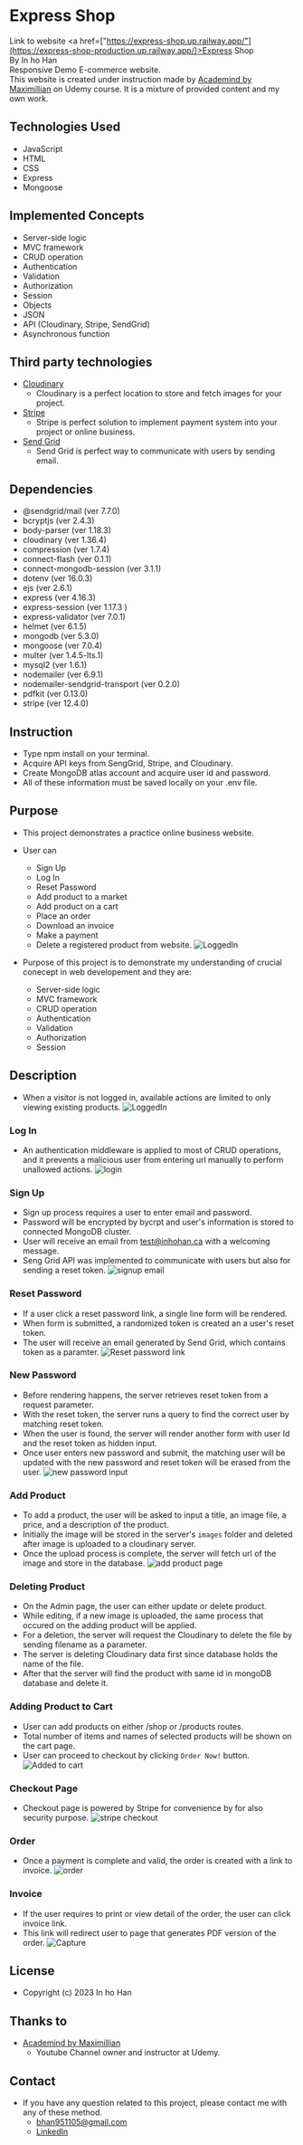 # Express Shop
Link to website <a href=["https://express-shop.up.railway.app/"](https://express-shop-production.up.railway.app/)>Express Shop</a><br/>
By In ho Han <br/>
Responsive Demo E-commerce website.<br/>
This website is created under instruction made by <a href="https://www.udemy.com/user/academind/">Academind by Maximillian</a> on Udemy course.
It is a mixture of provided content and my own work.

## Technologies Used
- JavaScript
- HTML
- CSS
- Express
- Mongoose

## Implemented Concepts
- Server-side logic
- MVC framework
- CRUD operation
- Authentication
- Validation
- Authorization
- Session
- Objects
- JSON 
- API (Cloudinary, Stripe, SendGrid)
- Asynchronous function

## Third party technologies
- <a href="https://cloudinary.com/">Cloudinary</a>
  - Cloudinary is a perfect location to store and fetch images for your project.
- <a href="https://stripe.com/en-ca">Stripe</a>
  - Stripe is perfect solution to implement payment system into your project or online business.
- <a href="https://sendgrid.com/">Send Grid</a>
  - Send Grid is perfect way to communicate with users by sending email. 

## Dependencies
- @sendgrid/mail (ver 7.7.0)
- bcryptjs (ver 2.4.3)
- body-parser (ver 1.18.3)
- cloudinary (ver 1.36.4)
- compression (ver 1.7.4)
- connect-flash (ver 0.1.1)
- connect-mongodb-session (ver 3.1.1)
- dotenv (ver 16.0.3)
- ejs (ver 2.6.1)
- express (ver 4.16.3)
- express-session (ver 1.17.3 )
- express-validator (ver 7.0.1)
- helmet (ver 6.1.5)
- mongodb (ver 5.3.0)
- mongoose (ver 7.0.4)
- multer (ver 1.4.5-lts.1)
- mysql2 (ver 1.6.1)
- nodemailer (ver 6.9.1)
- nodemailer-sendgrid-transport (ver 0.2.0)
- pdfkit (ver 0.13.0)
- stripe (ver 12.4.0)

## Instruction
- Type npm install on your terminal.
- Acquire API keys from SengGrid, Stripe, and Cloudinary.
- Create MongoDB atlas account and acquire user id and password.
- All of these information must be saved locally on your .env file.

## Purpose
- This project demonstrates a practice online business website. 
- User can 
  - Sign Up
  - Log In
  - Reset Password  
  - Add product to a market
  - Add product on a cart
  - Place an order
  - Download an invoice
  - Make a payment
  - Delete a registered product from website.
![LoggedIn](https://github.com/inho115/Express-Shop/assets/97544886/0336f54c-509e-4bd1-a4c3-ab206749962a)

- Purpose of this project is to demonstrate my understanding of crucial conecept in web developement and they are:
  - Server-side logic
  - MVC framework
  - CRUD operation
  - Authentication
  - Validation
  - Authorization
  - Session

## Description 
- When a visitor is not logged in, available actions are limited to only viewing existing products.
![LoggedIn](https://github.com/inho115/Express-Shop/assets/97544886/712a6448-d7d4-4791-a4ca-306eb0baa644)

### Log In
- An authentication middleware is applied to most of CRUD operations, and it prevents a malicious user from entering url manually to perform unallowed actions. 
![login](https://github.com/inho115/Express-Shop/assets/97544886/5589a1c3-aec9-4b0c-843f-2ee83aa8807f)

### Sign Up
- Sign up process requires a user to enter email and password.
- Password will be encrypted by bycrpt and user's information is stored to connected MongoDB cluster.
- User will receive an email from test@inhohan.ca with a welcoming message.
- Seng Grid API was implemented to communicate with users but also for sending a reset token.
![signup email](https://github.com/inho115/Express-Shop/assets/97544886/19a8fe60-886c-45c8-b7d9-85b2afbdd993)

### Reset Password 
- If a user click a reset password link, a single line form will be rendered. 
- When form is submitted, a randomized token is created an a user's reset token.
- The user will receive an email generated by Send Grid, which contains token as a paramter.
![Reset password link](https://github.com/inho115/Express-Shop/assets/97544886/734f55a2-448b-44a2-8ff3-fac6c1a09f2f)

### New Password
- Before rendering happens, the server retrieves reset token from a request parameter.
- With the reset token, the server runs a query to find the correct user by matching reset token.
- When the user is found, the server will render another form with user Id and the reset token as hidden input.
- Once user enters new password and submit, the matching user will be updated with the new password and reset token will be erased from the user.
![new password input](https://github.com/inho115/Express-Shop/assets/97544886/f95d020f-e009-4faa-a071-74aa65222d2d)

### Add Product
- To add a product, the user will be asked to input a title, an image file, a price, and a description of the product.
- Initially the image will be stored in the server's `images` folder and deleted after image is uploaded to a cloudinary server.
- Once the upload process is complete, the server will fetch url of the image and store in the database.
![add product page](https://github.com/inho115/Express-Shop/assets/97544886/2ae10712-2929-415c-bef1-cc1416bca313)

### Deleting Product
- On the Admin page, the user can either update or delete product.
- While editing, if a new image is uploaded, the same process that occured on the adding product will be applied.
- For a deletion, the server will request the Cloudinary to delete the file by sending filename as a parameter.
- The server is deleting Cloudinary data first since database holds the name of the file.
- After that the server will find the product with same id in mongoDB database and delete it.

### Adding Product to Cart
- User can add products on either /shop or /products routes.
- Total number of items and names of selected products will be shown on the cart page.
- User can proceed to checkout by clicking `Order Now!` button.
![Added to cart](https://github.com/inho115/Express-Shop/assets/97544886/36979e34-9880-460c-bb34-d53885cb00e5)


### Checkout Page
- Checkout page is powered by Stripe for convenience by for also security purpose.
![stripe checkout](https://github.com/inho115/Express-Shop/assets/97544886/ad29423f-1f3a-4a96-a6b2-bd1aa96b9bb6)

### Order 
- Once a payment is complete and valid, the order is created with a link to invoice.
![order](https://github.com/inho115/Express-Shop/assets/97544886/9e936756-51e5-4947-a010-1cfa7d82ecb6)

### Invoice
- If the user requires to print or view detail of the order, the user can click invoice link.
- This link will redirect user to page that generates PDF version of the order.
![Capture](https://github.com/inho115/Express-Shop/assets/97544886/f6aa1208-49a1-4c18-8deb-c4f48579252c)

## License 
- Copyright (c) 2023 In ho Han
## Thanks to
- <a href="https://www.udemy.com/user/academind/">Academind by Maximillian</a>
  - Youtube Channel owner and instructor at Udemy.
## Contact
- If you have any question related to this project, please contact me with any of these method.
  - bhan951105@gmail.com
  - <a href="https://www.linkedin.com/in/ihhan/">LinkedIn</a>
